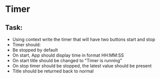 # Timer

## Task:

- Using context write the timer that will have two buttons start and stop
- Timer should:
- Be stopped by default
- On start, App should display time in format HH:MM:SS
- On start title should be changed to "Timer is running"
- On stop timer should be stopped, the latest value should be present
- Title should be returned back to normal
